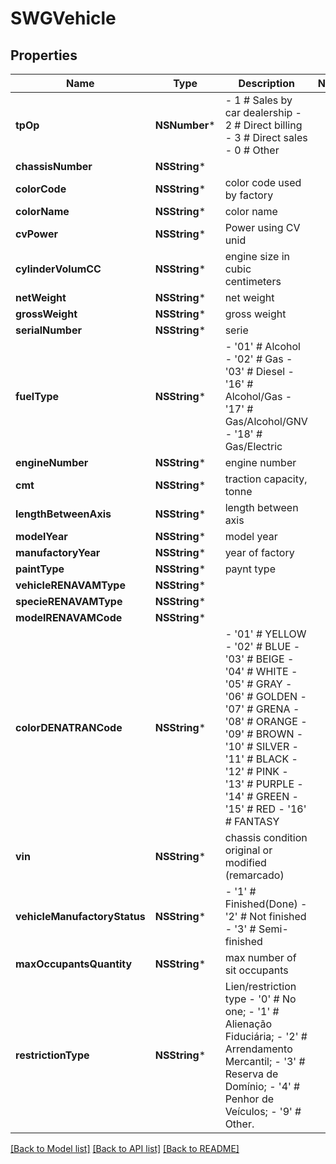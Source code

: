 # SWGVehicle

## Properties
Name | Type | Description | Notes
------------ | ------------- | ------------- | -------------
**tpOp** | **NSNumber*** | - 1 # Sales by car dealership - 2 # Direct billing - 3 # Direct sales - 0 # Other  | 
**chassisNumber** | **NSString*** |  | 
**colorCode** | **NSString*** | color code used by factory | 
**colorName** | **NSString*** | color name | 
**cvPower** | **NSString*** | Power using CV unid | 
**cylinderVolumCC** | **NSString*** | engine size in cubic centimeters | 
**netWeight** | **NSString*** | net weight | 
**grossWeight** | **NSString*** | gross weight | 
**serialNumber** | **NSString*** | serie | 
**fuelType** | **NSString*** | - &#39;01&#39; # Alcohol - &#39;02&#39; # Gas - &#39;03&#39; # Diesel - &#39;16&#39; # Alcohol/Gas - &#39;17&#39; # Gas/Alcohol/GNV - &#39;18&#39; # Gas/Electric  | 
**engineNumber** | **NSString*** | engine number | 
**cmt** | **NSString*** | traction capacity, tonne | 
**lengthBetweenAxis** | **NSString*** | length between axis | 
**modelYear** | **NSString*** | model year | 
**manufactoryYear** | **NSString*** | year of factory | 
**paintType** | **NSString*** | paynt type | 
**vehicleRENAVAMType** | **NSString*** |  | 
**specieRENAVAMType** | **NSString*** |  | 
**modelRENAVAMCode** | **NSString*** |  | 
**colorDENATRANCode** | **NSString*** | - &#39;01&#39; # YELLOW - &#39;02&#39; # BLUE - &#39;03&#39; # BEIGE - &#39;04&#39; # WHITE - &#39;05&#39; # GRAY - &#39;06&#39; # GOLDEN - &#39;07&#39; # GRENA - &#39;08&#39; # ORANGE - &#39;09&#39; # BROWN - &#39;10&#39; # SILVER - &#39;11&#39; # BLACK - &#39;12&#39; # PINK - &#39;13&#39; # PURPLE - &#39;14&#39; # GREEN - &#39;15&#39; # RED - &#39;16&#39; # FANTASY  | 
**vin** | **NSString*** | chassis condition original or modified (remarcado) | 
**vehicleManufactoryStatus** | **NSString*** | - &#39;1&#39; # Finished(Done) - &#39;2&#39; # Not finished - &#39;3&#39; # Semi-finished  | 
**maxOccupantsQuantity** | **NSString*** | max number of sit occupants | 
**restrictionType** | **NSString*** | Lien/restriction type - &#39;0&#39; # No one; - &#39;1&#39; # Alienação Fiduciária; - &#39;2&#39; # Arrendamento Mercantil; - &#39;3&#39; # Reserva de Domínio; - &#39;4&#39; # Penhor de Veículos; - &#39;9&#39; # Other.  | 

[[Back to Model list]](../README.md#documentation-for-models) [[Back to API list]](../README.md#documentation-for-api-endpoints) [[Back to README]](../README.md)


